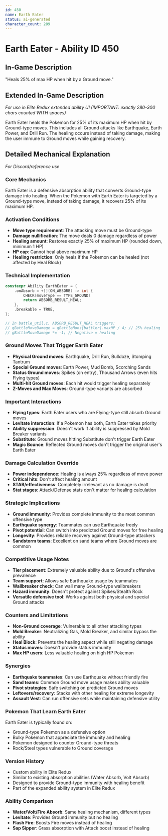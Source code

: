 ```yaml
---
id: 450
name: Earth Eater
status: ai-generated
character_count: 289
---
```


# Earth Eater - Ability ID 450

## In-Game Description
"Heals 25% of max HP when hit by a Ground move."

## Extended In-Game Description
*For use in Elite Redux extended ability UI (IMPORTANT: exactly 280-300 chars counted WITH spaces)*

Earth Eater heals the Pokemon for 25% of its maximum HP when hit by Ground-type moves. This includes all Ground attacks like Earthquake, Earth Power, and Drill Run. The healing occurs instead of taking damage, making the user immune to Ground moves while gaining recovery.

## Detailed Mechanical Explanation
*For Discord/reference use*

### Core Mechanics
Earth Eater is a defensive absorption ability that converts Ground-type damage into healing. When the Pokemon with Earth Eater is targeted by a Ground-type move, instead of taking damage, it recovers 25% of its maximum HP.

### Activation Conditions
- **Move type requirement**: The attacking move must be Ground-type
- **Damage nullification**: The move deals 0 damage regardless of power
- **Healing amount**: Restores exactly 25% of maximum HP (rounded down, minimum 1 HP)
- **HP cap**: Cannot heal above maximum HP
- **Healing restriction**: Only heals if the Pokemon can be healed (not affected by Heal Block)

### Technical Implementation
```c
constexpr Ability EarthEater = {
    .onAbsorb = +[](ON_ABSORB) -> int {
        CHECK(moveType == TYPE_GROUND)
        return ABSORB_RESULT_HEAL;
    },
    .breakable = TRUE,
};

// In battle_util.c, ABSORB_RESULT_HEAL triggers:
// gBattleMoveDamage = gBattleMons[battler].maxHP / 4; // 25% healing
// gBattleMoveDamage *= -1; // Negative = healing
```

### Ground Moves That Trigger Earth Eater
- **Physical Ground moves**: Earthquake, Drill Run, Bulldoze, Stomping Tantrum
- **Special Ground moves**: Earth Power, Mud Bomb, Scorching Sands
- **Status Ground moves**: Spikes (on entry), Thousand Arrows (even hits Flying types)
- **Multi-hit Ground moves**: Each hit would trigger healing separately
- **Z-Moves and Max Moves**: Ground-type variants are absorbed

### Important Interactions
- **Flying types**: Earth Eater users who are Flying-type still absorb Ground moves
- **Levitate interaction**: If a Pokemon has both, Earth Eater takes priority
- **Ability suppression**: Doesn't work if ability is suppressed by Mold Breaker variants
- **Substitute**: Ground moves hitting Substitute don't trigger Earth Eater
- **Magic Bounce**: Reflected Ground moves don't trigger the original user's Earth Eater

### Damage Calculation Override
- **Power independence**: Healing is always 25% regardless of move power
- **Critical hits**: Don't affect healing amount
- **STAB/effectiveness**: Completely irrelevant as no damage is dealt
- **Stat stages**: Attack/Defense stats don't matter for healing calculation

### Strategic Implications
- **Ground immunity**: Provides complete immunity to the most common offensive type
- **Earthquake synergy**: Teammates can use Earthquake freely
- **Pivot potential**: Can switch into predicted Ground moves for free healing
- **Longevity**: Provides reliable recovery against Ground-type attackers
- **Sandstorm teams**: Excellent on sand teams where Ground moves are common

### Competitive Usage Notes
- **Tier placement**: Extremely valuable ability due to Ground's offensive prevalence
- **Team support**: Allows safe Earthquake usage by teammates
- **Wallbreaker check**: Can wall many Ground-type wallbreakers
- **Hazard immunity**: Doesn't protect against Spikes/Stealth Rock
- **Versatile defensive tool**: Works against both physical and special Ground attacks

### Counters and Limitations
- **Non-Ground coverage**: Vulnerable to all other attacking types
- **Mold Breaker**: Neutralizing Gas, Mold Breaker, and similar bypass the ability
- **Heal Block**: Prevents the healing aspect while still negating damage
- **Status moves**: Doesn't provide status immunity
- **Max HP users**: Less valuable healing on high HP Pokemon

### Synergies
- **Earthquake teammates**: Can use Earthquake without friendly fire
- **Sand teams**: Common Ground move usage makes ability valuable
- **Pivot strategies**: Safe switching on predicted Ground moves
- **Leftovers/recovery**: Stacks with other healing for extreme longevity
- **Assault Vest**: Can run offensive sets while maintaining defensive utility

### Pokemon That Learn Earth Eater
Earth Eater is typically found on:
- Ground-type Pokemon as a defensive option
- Bulky Pokemon that appreciate the immunity and healing
- Pokemon designed to counter Ground-type threats
- Rock/Steel types vulnerable to Ground coverage

### Version History
- Custom ability in Elite Redux
- Similar to existing absorption abilities (Water Absorb, Volt Absorb)
- Designed to provide Ground-type immunity with healing benefit
- Part of the expanded ability system in Elite Redux

### Ability Comparison
- **Water/Volt/Fire Absorb**: Same healing mechanism, different types
- **Levitate**: Provides Ground immunity but no healing
- **Flash Fire**: Boosts Fire moves instead of healing
- **Sap Sipper**: Grass absorption with Attack boost instead of healing